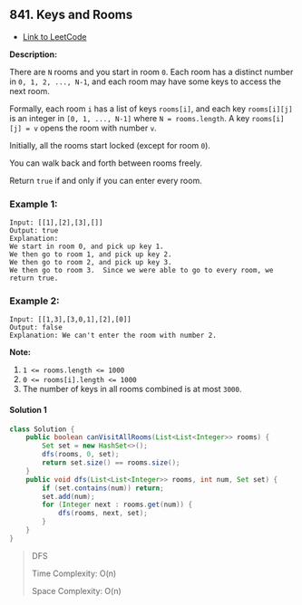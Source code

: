 

## 841. Keys and Rooms

- [Link to LeetCode](https://leetcode.com/problems/keys-and-rooms/)

**Description:**



There are `N` rooms and you start in room `0`. Each room has a distinct number in `0, 1, 2, ..., N-1`, and each room may have some keys to access the next room. 

Formally, each room `i` has a list of keys `rooms[i]`, and each key `rooms[i][j]` is an integer in `[0, 1, ..., N-1]` where `N = rooms.length`. A key `rooms[i][j] = v` opens the room with number `v`.

Initially, all the rooms start locked (except for room `0`). 

You can walk back and forth between rooms freely.

Return `true` if and only if you can enter every room.



<!-- tabs:start -->

### **Example 1:**



```
Input: [[1],[2],[3],[]]
Output: true
Explanation:  
We start in room 0, and pick up key 1.
We then go to room 1, and pick up key 2.
We then go to room 2, and pick up key 3.
We then go to room 3.  Since we were able to go to every room, we return true.
```



### **Example 2:**



```
Input: [[1,3],[3,0,1],[2],[0]]
Output: false
Explanation: We can't enter the room with number 2.
```



<!-- tabs:end -->



**Note:**

1. `1 <= rooms.length <= 1000`
2. `0 <= rooms[i].length <= 1000`
3. The number of keys in all rooms combined is at most `3000`.



<!-- tabs:start -->



#### **Solution 1**

```java
class Solution {
    public boolean canVisitAllRooms(List<List<Integer>> rooms) {
        Set set = new HashSet<>();
        dfs(rooms, 0, set);
        return set.size() == rooms.size();
    }
    public void dfs(List<List<Integer>> rooms, int num, Set set) {
        if (set.contains(num)) return;
        set.add(num);
        for (Integer next : rooms.get(num)) {
            dfs(rooms, next, set);
        }
    }
}
```



> DFS
>
> Time Complexity: O(n)
>
> Space Complexity: O(n)





<!-- tabs:end -->









